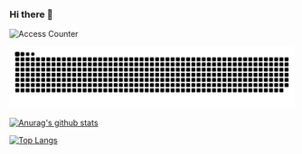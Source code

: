 ### Hi there 👋

<!--
**mametora/mametora** is a ✨ _special_ ✨ repository because its `README.md` (this file) appears on your GitHub profile.

Here are some ideas to get you started:

- 🔭 I’m currently working on ...
- 🌱 I’m currently learning ...
- 👯 I’m looking to collaborate on ...
- 🤔 I’m looking for help with ...
- 💬 Ask me about ...
- 📫 How to reach me: ...
- 😄 Pronouns: ...
- ⚡ Fun fact: ...
-->

![Access Counter](https://count.getloli.com/get/@mametora?theme=gelbooru)

<picture>
  <source media="(prefers-color-scheme: dark)" srcset="https://raw.githubusercontent.com/mametora/mametora/output/github-contribution-grid-snake-dark.svg">
  <source media="(prefers-color-scheme: light)" srcset="https://raw.githubusercontent.com/mametora/mametora/output/github-contribution-grid-snake.svg">
  <img alt="github contribution grid snake animation" src="https://raw.githubusercontent.com/mametora/mametora/output/github-contribution-grid-snake.svg">
</picture>

[![Anurag's github stats](https://github-readme-stats.vercel.app/api?username=mametora&count_private=true)](https://github.com/anuraghazra/github-readme-stats)

[![Top Langs](https://github-readme-stats.vercel.app/api/top-langs/?username=mametora)](https://github.com/anuraghazra/github-readme-stats)
